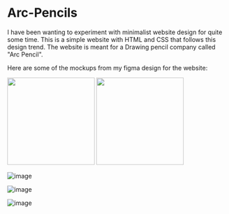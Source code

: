 ﻿# Arc-Pencils

I have been wanting to experiment with minimalist website design for quite some time. This is a simple website with HTML and CSS that follows this design trend. The website is meant for a Drawing pencil company called "Arc Pencil".

Here are some of the mockups from my figma design for the website:


<img src="https://github.com/user-attachments/assets/4412e108-8f70-4550-9a4b-bfccc0d65aad" width= 200>
<img src="https://github.com/user-attachments/assets/0ebc8a5a-15c6-469b-b23e-fd643d5d7fa8"  width= 200>




![image](https://github.com/user-attachments/assets/1a6c6c8b-9bbd-4b22-8100-7fd269910ba7)

![image](https://github.com/user-attachments/assets/03b062ca-5f4b-452a-aea4-2b6403db7650)

![image](https://github.com/user-attachments/assets/f3b22e4c-4c24-4145-8758-336ba4d6ca95)


